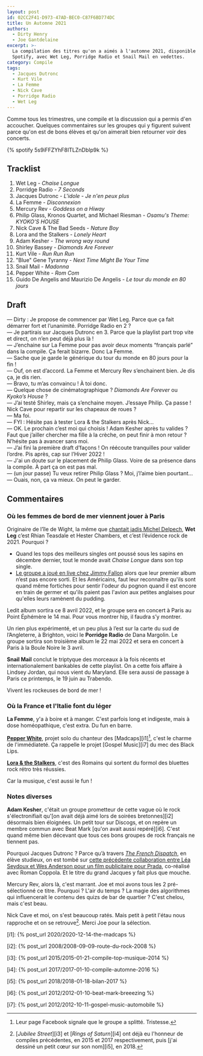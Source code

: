 ```yaml
---
layout: post
id: 02CC2F41-D973-47AD-BEC0-C87F6BD774DC
title: Un Automne 2021
authors:
  - Dirty Henry
  - Joe Gantdelaine
excerpt: >-
  La compilation des titres qu'on a aimés à l'automne 2021, disponible sur
  Spotify, avec Wet Leg, Porridge Radio et Snail Mail en vedettes.
category: Compile
tags:
  - Jacques Dutronc
  - Kurt Vile
  - La Femme
  - Nick Cave
  - Porridge Radio
  - Wet Leg
---
```


Comme tous les trimestres, une compile et la discussion qui a permis d'en
accoucher. Quelques commentaires sur les groupes qui y figurent suivent parce
qu'on est de bons élèves et qu'on aimerait bien retourner voir des concerts.

{% spotify 5s9iFFZYhF8ITLZnDbIp9k %}

## Tracklist

1. Wet Leg - _Chaise Longue_
1. Porridge Radio - _7 Seconds_
1. Jacques Dutronc - _L'idole - Je n'en peux plus_
1. La Femme - _Disconnexion_
1. Mercury Rev - _Goddess on a Hiway_
1. Philip Glass, Kronos Quartet, and Michael Riesman - _Osamu's Theme: KYOKO'S
   HOUSE_
1. Nick Cave & The Bad Seeds - _Nature Boy_
1. Lora and the Stalkers - _Lonely Heart_
1. Adam Kesher - _The wrong way round_
1. Shirley Bassey - _Diamonds Are Forever_
1. Kurt Vile - _Run Run Run_
1. "Blue" Gene Tyranny - _Next Time Might Be Your Time_
1. Snail Mail - _Madonna_
1. Pepper White - _Rom Com_
1. Guido De Angelis and Maurizio De Angelis - _Le tour du monde en 80 jours_

## Draft

— Dirty : Je propose de commencer par Wet Leg. Parce que ça fait démarrer fort
et l’unanimité. Porridge Radio en 2 ?  
— Je partirais sur Jacques Dutronc en 3. Parce que la playlist part trop vite et
direct, on n’en peut déjà plus là !  
— J’enchaine sur La Femme pour pas avoir deux moments “français parlé” dans la
compile. Ça ferait bizarre. Donc La Femme.  
— Sache que je garde le générique du tour du monde en 80 jours pour la fin !  
— Ouf, on est d’accord. La Femme et Mercury Rev s’enchainent bien. Je dis ça, je
dis rien.  
— Bravo, tu m’as convaincu ! À toi donc.  
— Quelque chose de cinématographique ? _Diamonds Are Forever_ ou *Kyoko’s
House* ?  
— J’ai testé Shirley, mais ça s’enchaine moyen. J’essaye Philip. Ça passe ! Nick
Cave pour repartir sur les chapeaux de roues ?  
— Ma foi.  
— FYI : Hésite pas à tester Lora & the Stalkers après Nick…  
— OK. Le prochain c’est moi qui choisis ! Adam Kesher après tu valides ? Faut
que j’ailler chercher ma fille à la crèche, on peut finir à mon retour ?
N’hésite pas à avancer sans moi.  
— J’ai fini la première draft d’façons ! On réécoute tranquilles pour valider
l’ordre. Pis après, cap sur l’Hiver 2022 !  
— J'ai un doute sur le placement de Philip Glass. Voire de sa présence dans la
compile. À part ça on est pas mal.  
— (un jour passe) Tu veux retirer Philip Glass ? Moi, j’l’aime bien pourtant…  
— Ouais, non, ça va mieux. On peut le garder.

## Commentaires

### Où les femmes de bord de mer viennent jouer à Paris

Originaire de l’île de Wight, la même que [chantait jadis Michel Delpech][1],
**Wet Leg** c’est Rhian Teasdale et Hester Chambers, et c’est l’évidence rock
de 2021. Pourquoi ?

- Quand les tops des meilleurs singles ont poussé sous les sapins en décembre
  dernier, tout le monde avait _Chaise Longue_ dans son top single.
- [Le groupe a joué en live chez Jimmy Fallon][2] alors que leur premier album
  n’est pas encore sorti. Et les Américains, faut leur reconnaître qu'ils sont
  quand même fortiches pour sentir l'odeur du pognon quand il est encore en
  train de germer et qu'ils paient pas l'avion aux petites anglaises pour
  qu'elles leurs ramènent du pudding.

Ledit album sortira ce 8 avril 2022, et le groupe sera en concert à Paris au
Point Éphémère le 14 mai. Pour vous montrer hip, il faudra s’y montrer.

Un rien plus expérimenté, et un peu plus à l’est sur la carte du sud de
l’Angleterre, à Brighton, voici le **Porridge Radio** de Dana Margolin. Le
groupe sortira son troisième album le 22 mai 2022 et sera en concert à Paris à
la Boule Noire le 3 avril.

**Snail Mail** conclut le triptyque des morceaux à la fois récents et
internationalement bankables de cette playlist. On a cette fois affaire à
Lindsey Jordan, qui nous vient du Maryland. Elle sera aussi de passage à Paris
ce printemps, le 19 juin au Trabendo.

Vivent les rockeuses de bord de mer !

### Où la France et l'Italie font du léger

**La Femme**, y'a à boire et à manger. C'est parfois long et indigeste, mais à
dose homéopathique, c'est extra. Du fun en barre.

[**Pepper White**][3], projet solo du chanteur des [Madcaps][i1][^2], c'est le
charme de l'immédiateté. Ça rappelle le projet [Gospel Music][i7] du mec des
Black Lips.

[**Lora & the Stalkers**][6], c'est des Romains qui sortent du formol des
bluettes rock rétro très réussies.

Car la musique, c'est aussi le fun !

### Notes diverses

**Adam Kesher**, c'était un groupe prometteur de cette vague où le rock
s'électronifiait qu'[on avait déjà aimé lors de soirées bretonnes][i2] désormais
bien éloignées. Un petit tour sur Discogs, et on repère un membre commun avec
Beat Mark [qu'on avait aussi repéré][i6]. C'est quand même bien décevant que
tous ces bons groupes de rock français ne tiennent pas.

Pourquoi Jacques Dutronc ? Parce qu’à travers [_The French Dispatch_][4], en
élève studieux, on est tombé sur [cette précédente collaboration entre Léa
Seydoux et Wes Anderson pour un film publicitaire pour Prada][5], co-réalisé
avec Roman Coppola. Et le titre du grand Jacques y fait plus que mouche.

Mercury Rev, alors là, c'est marrant. Joe et moi avons tous les 2
pré-sélectionné ce titre. Pourquoi ? L'air du temps ? La magie des algorithmes
qui influencerait le contenu des quizs de bar de quartier ? C'est chelou, mais
c'est beau.

Nick Cave et moi, on s'est beaucoup ratés. Mais petit à petit l'étau nous
rapproche et on se retrouve[^1]. Merci Joe pour la sélection.

[^2]: Leur page Facebook signale que le groupe a splitté. Tristesse.
[^1]:
    [_Jubilee Street_][i3] et [_Rings of Saturn_][i4] ont déjà eu l'honneur de
    compiles précédentes, en 2015 et 2017 respectivement, puis [j'ai dessiné un
    petit cœur sur son nom][i5], en 2018.

[i1]: {% post_url 2020/2020-12-14-the-madcaps %}

[i2]: {% post_url 2008/2008-09-09-route-du-rock-2008 %}

[i3]: {% post_url 2015/2015-01-21-compile-top-musique-2014 %}

[i4]: {% post_url 2017/2017-01-10-compile-automne-2016 %}

[i5]: {% post_url 2018/2018-01-18-bilan-2017 %}

[i6]: {% post_url 2012/2012-01-10-beat-mark-breeezing %}

[i7]: {% post_url 2012/2012-10-11-gospel-music-automobile %}

[1]: https://song.link/fr/i/1440645578 "Wight is Wight — Michel Delpech"
[2]:
  https://youtu.be/84ynlHPJG0Q
  "Wet Leg: Wet Dream @ The Tonight Show Starring Jimmy Fallon"
[3]: https://www.pepperwhitemusic.com
[4]: https://www.themoviedb.org/movie/542178-the-french-dispatch
[5]:
  https://youtu.be/yPNYwIx3JxM
  "Prada presents the film Candy L'Eau starring Léa Seydoux"
[6]: https://loraandthestalkers.bandcamp.com
